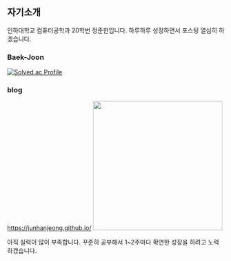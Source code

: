 ## 자기소개

인하대학교 컴퓨터공학과 20학번 정준한입니다. 하루하루 성장하면서 포스팅 열심히 하겠습니다.


### Baek-Joon
[![Solved.ac Profile](http://mazassumnida.wtf/api/v2/generate_badge?boj=junhan0217)](https://solved.ac/junhan0217/)

### blog
https://junhanjeong.github.io/
<img src="https://junhanjeong.github.io/images/2023-09-02-first/blog_logo_black_cut2.png" width="300" height="300"/>

아직 실력이 많이 부족합니다. 꾸준히 공부해서 1~2주마다 확연한 성장을 하려고 노력하겠습니다.
